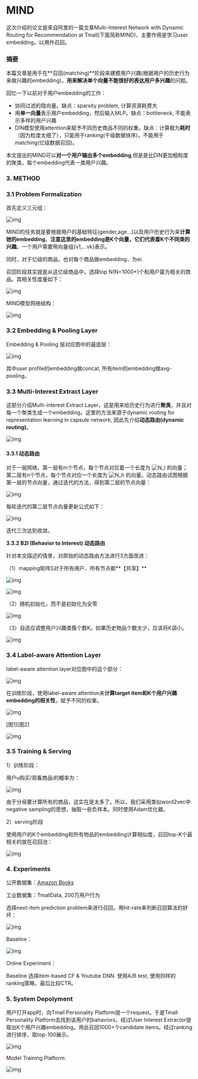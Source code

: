 # MIND

这次介绍的论文是来自阿里的一篇文章Multi-Interest Network with Dynamic Routing for Recommendation at Tmall(下面简称MIND)，主要作用是学习user embedding，以用作召回。

### 摘要

本篇文章是用于在**召回(matching)**阶段来建模用户兴趣(根据用户的历史行为来做兴趣的embedding)，**用来解决单个向量不能很好的表达用户多兴趣**的问题。



回忆一下以前对于用户embedding的工作：

- 协同过滤的隐向量。缺点：sparsity problem, 计算资源耗费大
- 用**单一向量**表示用户embedding，然后输入MLP。缺点：bottleneck, 不能表示多样的用户兴趣
- DIN模型使用attention来赋予不同历史商品不同的权重。缺点：计算极为**耗时**（因为粒度太细了），只能用于ranking(千级数据排序)，不能用于matching(亿级数据召回)。

本文提出的MIND可以**对一个用户输出多个embedding**,但是是比DIN更加粗粒度的聚类，每个embedding代表一类用户兴趣。

### 3. METHOD

### 3.1 Problem Formalization

首先定义三元组：

![img](https://pic3.zhimg.com/v2-0d30a3b56ceb380f2159e89dad3fff4e_b.jpeg)

MIND的任务就是要根据用户的基础特征(gender,age...)以及用户历史行为来**计算她的embedding**。**注意这里的embedding是K个向量，它们代表着K个不同类的兴趣**。一个用户需要用向量组{v1,...vk}表示。

同时，对于亿级的商品，也对每个商品做embedding，为ei.

召回阶段其实就是从这亿级商品中，选择top N(N=1000+)个和用户最为相关的商品。其相关性度量如下：

![img](https://pic1.zhimg.com/v2-b230d3e567563378b09316680f15dcc0_b.jpeg)

MIND模型网络结构：

![img](https://pic4.zhimg.com/v2-10c32a18fdeafb02a8323c25b16bf0f7_b.jpeg)





### 3.2 Embedding & Pooling Layer

Embedding & Pooling 层对应图中的最底层：

![img](https://pic1.zhimg.com/v2-8d62460afb840f395feac965043050f0_b.jpeg)

其中user profile的embedding做concat, 所有item的embedding做avg-pooling。

### 3.3 Multi-Interest Extract Layer

这部分介绍Multi-interest Extract Layer，这是用来给历史行为进行**聚类**，并且对每一个聚类生成一个embedding。这里的方法来源于dynamic routing for representation learning in capsule network, 因此先介绍**动态路由(dynamic routing)**。

![img](https://pic4.zhimg.com/v2-187f2e58d3e5055f73c80c2ffa847617_b.jpeg)

#### 3.3.1 动态路由

对于一层网络，第一层有m个节点，每个节点对应着一个长度为 ![N_l](https://www.zhihu.com/equation?tex=N_l) 的向量；第二层有n个节点，每个节点对应一个长度为 ![N_h](https://www.zhihu.com/equation?tex=N_h) 的向量。动态路由试图根据第一层的节点向量，通过迭代的方法，得到第二层的节点向量：

![img](https://pic3.zhimg.com/v2-5a34c48f9c95c12b905b2157e1a4c05a_b.jpeg)

每轮迭代的第二层节点向量更新公式如下：

![img](https://pic4.zhimg.com/v2-305a495979f9d67081b55fac35a7fdff_b.jpeg)

迭代三次达到收敛。

**3.3.2 B2I (Behavior to Interest) 动态路由**

针对本文描述的情景，对原始的动态路由方法进行3方面改进：

（1）mapping矩阵S对于所有用户、所有节点都**【共享】**

![img](https://pic4.zhimg.com/v2-3e3bc3fb225e067a8a7564d8a04016c7_b.jpeg)

![img](https://pic3.zhimg.com/v2-3dbe93e936e920f2a149624718850c0e_b.jpeg)

（2）随机初始化，而不是初始化为全零

![img](https://pic4.zhimg.com/v2-e1917181535f512f9b3a26beae1a310f_b.jpeg)

（3）自适应调整用户兴趣类簇个数K。如果历史物品个数太少，应该将K调小。

![img](https://pic4.zhimg.com/v2-5492acf0e3c7ff60154b63deade401f3_b.jpeg)

### 3.4 Label-aware Attention Layer

label-aware attention layer对应图中的这个部分：

![img](https://pic3.zhimg.com/v2-1a215b747db243dcf642691f8642f322_b.jpg)

在训练阶段，使用label-aware attention来**计算target item和K个用户兴趣embedding的相关性**，赋予不同的权重。

![img](https://pic3.zhimg.com/v2-a9bd5f30988007f4bf527a40c40d90ca_b.jpg)

[图1][图2]

![img](https://pic1.zhimg.com/v2-84069b9761a05fe945e38b7a645f7188_b.jpg)

### 3.5 Training & Serving

1）训练阶段：

用户u购买/观看商品i的概率为：

![img](https://pic4.zhimg.com/v2-1f7e63f36b24a71780aa983be0358357_b.jpg)

由于分母要计算所有的商品，这实在是太多了。所以，我们采用类似word2vec中negative sampling的思想，抽取一些负样本。同时使用Adam优化器。

2）serving阶段

使用用户的K个embedding和所有物品的embedding计算相似度，召回top-K个最相关的放在召回池：

![img](https://pic1.zhimg.com/v2-72de85d96b8c024a6b1bff53b50e3c7c_b.png)

### 4. Experiments

公开数据集：[Amazon Books](http://jmcauley.ucsd.edu/data/amazon)

工业数据集：TmallData, 200万用户行为

选择next-item prediction problem来进行召回，用hit-rate来判断召回算法的好坏：

![img](https://pic2.zhimg.com/v2-89b1668dfee63d27e6385be42ce7b6f5_b.jpg)

Baseline：

![img](https://pic2.zhimg.com/v2-0a93bf91b7744536013f2cdb86f620b9_b.jpg)

Online Experiment：

Baseline 选择item-based CF & Youtube DNN. 使用A/B test, 使用同样的ranking策略，最后比较CTR。

### 5. System Depolyment

用户打开app时，向Tmall Personality Platform提一个request。于是Tmall Personality Platform去找到该用户的bahaviors，经过User Interest Extractor提取出K个用户兴趣embedding。用此召回1000+个candidate items。经过ranking进行排序，取top-100展示。

![img](https://pic2.zhimg.com/v2-83eda61a1a572b7539fe126480e7af9d_b.jpeg)

Model Training Platform:

![img](https://pic4.zhimg.com/v2-31384d946491534f80efe45ee5460a57_b.jpeg)




